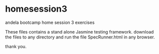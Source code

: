 # homesession3
andela bootcamp home session 3 exercises

These files contains a stand alone Jasmine testing framework. download the files to any directory and run the file SpecRunner.html in any browser.

thank you.
